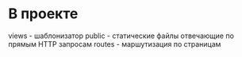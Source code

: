 #  В проекте 
views - шаблонизатор
public - статические файлы отвечающие по прямым HTTP запросам
routes - маршутизация по страницам
